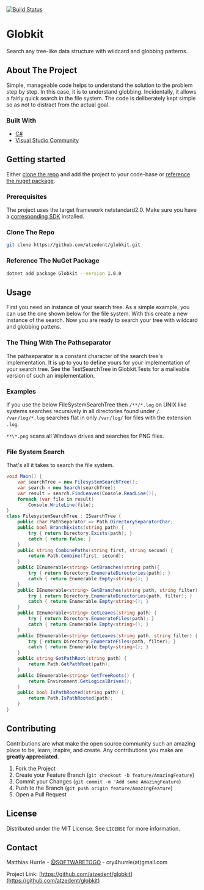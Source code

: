 [![Build Status](https://dev.azure.com/cry4hurrle/cry4hurrle/_apis/build/status/atzedent.globkit?branchName=master)](https://dev.azure.com/cry4hurrle/cry4hurrle/_build/latest?definitionId=1&branchName=master)

# Globkit

Search any tree-like data structure with wildcard and globbing patterns.

## About The Project

Simple, manageable code helps to understand the solution to the problem step by step. In this case, it is to understand globbing. Incidentally, it allows a fairly quick search in the file system.
The code is deliberately kept simple so as not to distract from the actual goal.

### Built With

* [C#](https://github.com/dotnet/csharplang)
* [Visual Studio Community](https://visualstudio.microsoft.com/vs/community/)

## Getting started

Either [clone the repo](#Clone-The-Repo) and add the project to your code-base or [reference the nuget package](#Reference-The-NuGet-Package).

### Prerequisites

The project uses the target framework netstandard2.0. Make sure you have a [corresponding SDK](https://dotnet.microsoft.com/download/dotnet-core/2.0) installed.

### Clone The Repo

```sh
git clone https://github.com/atzedent/globkit.git
```

### Reference The NuGet Package

```sh
dotnet add package Globkit --version 1.0.0
```

## Usage

First you need an instance of your search tree. As a simple example, you can use the one shown below for the file system. With this create a new instance of the search. Now you are ready to search your tree with wildcard and globbing pattens.

### The Thing With The Pathseparator

The pathseparator is a constant character of the search tree's implementation. It is up to you to define yours for your implementation of your search tree. See the TestSearchTree in Globkit.Tests for a malleable version of such an implementation.

### Examples

If you use the below FileSystemSearchTree then `/**/*.log` on UNIX like systems searches recursively in all directories found under `/`.
`/var/log/*.log` searches flat in only `/var/log/` for files with the extension `.log`.

`**\*.png` scans all Windows drives and searches for PNG files.

### File System Search

That's all it takes to search the file system. 

```csharp
void Main() {
	var searchTree = new FilesystemSearchTree();
	var search = new Search(searchTree);
	var result = search.FindLeaves(Console.ReadLine());
	foreach (var file in result)
		Console.WriteLine(file);
}
class FilesystemSearchTree : ISearchTree {
	public char PathSeparator => Path.DirectorySeparatorChar;
	public bool BranchExists(string path) {
		try { return Directory.Exists(path); }
		catch { return false; }
	}
	public string CombinePaths(string first, string second) {
		return Path.Combine(first, second);
	}
	public IEnumerable<string> GetBranches(string path){
		try { return Directory.EnumerateDirectories(path); }
		catch { return Enumerable.Empty<string>(); }
	}
	public IEnumerable<string> GetBranches(string path, string filter) {
		try { return Directory.EnumerateDirectories(path, filter); }
		catch { return Enumerable.Empty<string>(); }
	}
	public IEnumerable<string> GetLeaves(string path) {
		try { return Directory.EnumerateFiles(path); }
		catch { return Enumerable.Empty<string>(); }
	}
	public IEnumerable<string> GetLeaves(string path, string filter) {
		try { return Directory.EnumerateFiles(path, filter); }
		catch { return Enumerable.Empty<string>(); }
	}
	public string GetPathRoot(string path) {
		return Path.GetPathRoot(path);
	}
	public IEnumerable<string> GetTreeRoots() {
		return Environment.GetLogicalDrives();
	}
	public bool IsPathRooted(string path) {
		return Path.IsPathRooted(path);
	}
}
```

## Contributing

Contributions are what make the open source community such an amazing place to be, learn, inspire, and create. Any contributions you make are **greatly appreciated**.

1. Fork the Project
2. Create your Feature Branch (`git checkout -b feature/AmazingFeature`)
3. Commit your Changes (`git commit -m 'Add some AmazingFeature`)
4. Push to the Branch (`git push origin feature/AmazingFeature`)
5. Open a Pull Request

## License

Distributed under the MIT License. See `LICENSE` for more information.

## Contact

Matthias Hurrle - [@SOFTWARETOGO](https://twitter.com/softwaretogo) - cry4hurrle(at)gmail.com

Project Link: [https://github.com/atzedent/globkit](https://github.com/atzedent/globkit)
